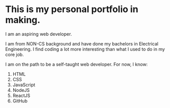 # This is my personal portfolio in making.

I am an aspiring web developer.

I am from NON-CS background and have done my bachelors in Electrical Engineering.
I find coding a lot more interesting than what I used to do in my core job.

I am on the path to be a self-taught web developer. For now, I know:

1. HTML
1. CSS
1. JavaScript
1. NodeJS
1. ReactJS
1. GitHub
